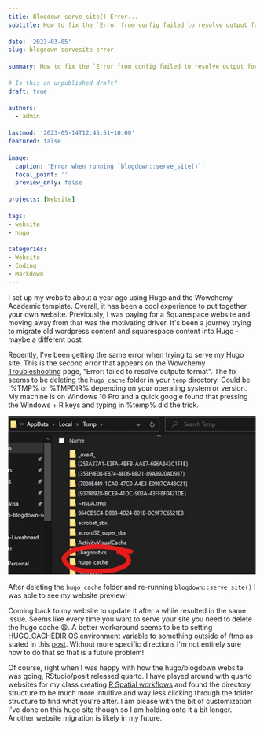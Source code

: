 ```yaml
---
title: Blogdown serve_site() Error...
subtitle: How to fix the `Error from config failed to resolve output format headers from site config`

date: '2023-03-05'
slug: blogdown-servesite-error

summary: How to fix the `Error from config failed to resolve output format headers from site config`

# Is this an unpublished draft?
draft: true

authors:
  - admin

lastmod: '2023-05-14T12:45:51+10:00'
featured: false

image:
  caption: 'Error when running `blogdown::serve_site()`'
  focal_point: ''
  preview_only: false

projects: [Website]

tags:
- website
- hugo

categories:
- Website
- Coding
- Markdown
---
```


<!-- Google tag (gtag.js) -->
<script async src="https://www.googletagmanager.com/gtag/js?id=G-TTD46JCLHQ"></script>
<script>
  window.dataLayer = window.dataLayer || [];
  function gtag(){dataLayer.push(arguments);}
  gtag('js', new Date());

  gtag('config', 'G-TTD46JCLHQ');
</script>

I set up my website about a year ago using Hugo and the Wowchemy Academic template. Overall, it has been a cool experience to put together your own website. Previously, I was paying for a Squarespace website and moving away from that was the motivating driver. It's been a journey trying to migrate old wordpress content and squarespace content into Hugo - maybe a different post.

Recently, I've been getting the same error when trying to serve my Hugo site. This is the second error that appears on the Wowchemy [Troubleshooting](https://wowchemy.com/docs/hugo-tutorials/troubleshooting/) page, "Error: failed to resolve outpute format". The fix seems to be deleting the `hugo_cache` folder in your `temp` directory. Could be '%TMP% or %TMPDIR% depending on your operating system or version. My machine is on Windows 10 Pro and a quick google found that pressing the Windows + R keys and typing in %temp% did the trick.

![](Inkedhugo_cache.jpg)

After deleting the `hugo_cache` folder and re-running `blogdown::serve_site()` I was able to see my website preview!

Coming back to my website to update it after a while resulted in the same issue. Seems like every time you want to serve your site you need to delete the hugo cache 😩. A better workaround seems to be to setting HUGO_CACHEDIR OS environment variable to something outside of /tmp as stated in this [post](https://discourse.gohugo.io/t/hugo-modules-for-dummies/20758/4). Without more specific directions I'm not entirely sure how to do that so that is a future problem!

Of course, right when I was happy with how the hugo/blogdown website was going, RStudio/posit released quarto. I have played around with quarto websites for my class creating [R Spatial workflows](https://catkim.quarto.pub/evb203-wk1-r-calc-area/) and found the directory structure to be much more intuitive and way less clicking through the folder structure to find what you're after. I am please with the bit of customization I've done on this hugo site though so I am holding onto it a bit longer. Another website migration is likely in my future.
